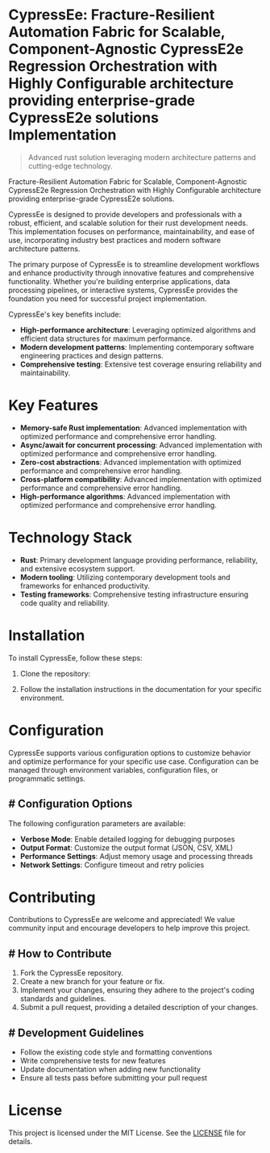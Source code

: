 <!-- fallback_CypressEe_20250807002837_56406 -->

# CypressEe: Fracture-Resilient Automation Fabric for Scalable, Component-Agnostic CypressE2e Regression Orchestration with Highly Configurable architecture providing enterprise-grade CypressE2e solutions Implementation
> Advanced rust solution leveraging modern architecture patterns and cutting-edge technology.

Fracture-Resilient Automation Fabric for Scalable, Component-Agnostic CypressE2e Regression Orchestration with Highly Configurable architecture providing enterprise-grade CypressE2e solutions.

CypressEe is designed to provide developers and professionals with a robust, efficient, and scalable solution for their rust development needs. This implementation focuses on performance, maintainability, and ease of use, incorporating industry best practices and modern software architecture patterns.

The primary purpose of CypressEe is to streamline development workflows and enhance productivity through innovative features and comprehensive functionality. Whether you're building enterprise applications, data processing pipelines, or interactive systems, CypressEe provides the foundation you need for successful project implementation.

CypressEe's key benefits include:

* **High-performance architecture**: Leveraging optimized algorithms and efficient data structures for maximum performance.
* **Modern development patterns**: Implementing contemporary software engineering practices and design patterns.
* **Comprehensive testing**: Extensive test coverage ensuring reliability and maintainability.

# Key Features

* **Memory-safe Rust implementation**: Advanced implementation with optimized performance and comprehensive error handling.
* **Async/await for concurrent processing**: Advanced implementation with optimized performance and comprehensive error handling.
* **Zero-cost abstractions**: Advanced implementation with optimized performance and comprehensive error handling.
* **Cross-platform compatibility**: Advanced implementation with optimized performance and comprehensive error handling.
* **High-performance algorithms**: Advanced implementation with optimized performance and comprehensive error handling.

# Technology Stack

* **Rust**: Primary development language providing performance, reliability, and extensive ecosystem support.
* **Modern tooling**: Utilizing contemporary development tools and frameworks for enhanced productivity.
* **Testing frameworks**: Comprehensive testing infrastructure ensuring code quality and reliability.

# Installation

To install CypressEe, follow these steps:

1. Clone the repository:


2. Follow the installation instructions in the documentation for your specific environment.

# Configuration

CypressEe supports various configuration options to customize behavior and optimize performance for your specific use case. Configuration can be managed through environment variables, configuration files, or programmatic settings.

## # Configuration Options

The following configuration parameters are available:

* **Verbose Mode**: Enable detailed logging for debugging purposes
* **Output Format**: Customize the output format (JSON, CSV, XML)
* **Performance Settings**: Adjust memory usage and processing threads
* **Network Settings**: Configure timeout and retry policies

# Contributing

Contributions to CypressEe are welcome and appreciated! We value community input and encourage developers to help improve this project.

## # How to Contribute

1. Fork the CypressEe repository.
2. Create a new branch for your feature or fix.
3. Implement your changes, ensuring they adhere to the project's coding standards and guidelines.
4. Submit a pull request, providing a detailed description of your changes.

## # Development Guidelines

* Follow the existing code style and formatting conventions
* Write comprehensive tests for new features
* Update documentation when adding new functionality
* Ensure all tests pass before submitting your pull request

# License

This project is licensed under the MIT License. See the [LICENSE](https://github.com/sandibrrm/CypressEe/blob/main/LICENSE) file for details.
